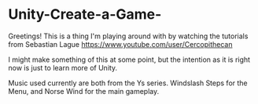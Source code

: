 # Unity-Create-a-Game-
Greetings! This is a thing I'm playing around with by watching the tutorials from Sebastian Lague https://www.youtube.com/user/Cercopithecan

I might make something of this at some point, but the intention as it is right now is just to learn more of Unity.

Music used currently are both from the Ys series. Windslash Steps for the Menu, and Norse Wind for the main gameplay.
